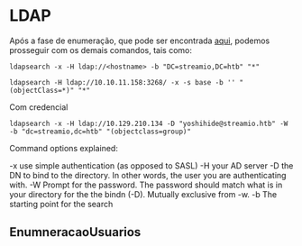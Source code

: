 LDAP
========================

Após a fase de enumeração, que pode ser encontrada [aqui](Infraestrutura%2FOSCP%20Enumeration.md#LDAP), podemos prosseguir com os demais comandos, tais como:

    ldapsearch -x -H ldap://<hostname> -b "DC=streamio,DC=htb" "*"

    ldapsearch -H ldap://10.10.11.158:3268/ -x -s base -b '' "(objectClass=*)" "*"
    
Com credencial

    ldapsearch -x -H ldap://10.129.210.134 -D "yoshihide@streamio.htb" -W -b "dc=streamio,dc=htb" "(objectclass=group)"
    
Command options explained:

-x use simple authentication (as opposed to SASL)
-H your AD server
-D the DN to bind to the directory. In other words, the user you are authenticating with.
-W Prompt for the password. The password should match what is in your directory for the the bindn (-D). Mutually exclusive from -w.
-b The starting point for the search

## EnumneracaoUsuarios